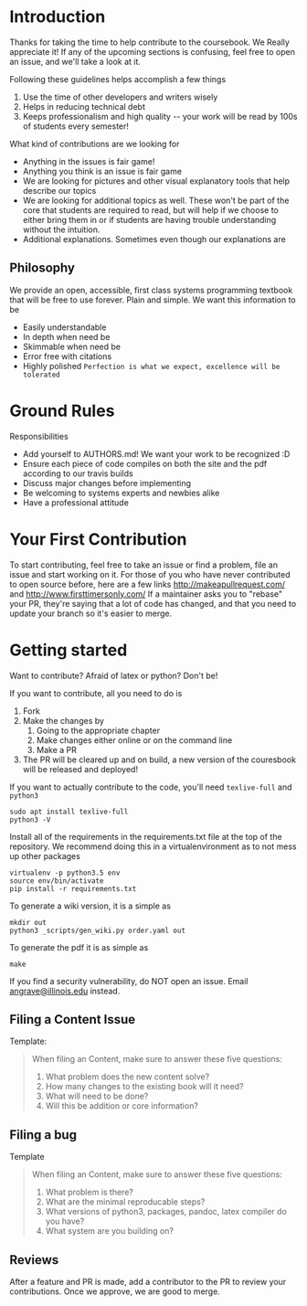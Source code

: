 # Introduction

Thanks for taking the time to help contribute to the coursebook. We Really appreciate it!
If any of the upcoming sections is confusing, feel free to open an issue, and we'll take a look at it.

Following these guidelines helps accomplish a few things
1. Use the time of other developers and writers wisely
2. Helps in reducing technical debt
3. Keeps professionalism and high quality -- your work will be read by 100s of students every semester!

What kind of contributions are we looking for
* Anything in the issues is fair game!
* Anything you think is an issue is fair game
* We are looking for pictures and other visual explanatory tools that help describe our topics
* We are looking for additional topics as well. These won't be part of the core that students are required to read, but will help if we choose to either bring them in or if students are having trouble understanding without the intuition.
* Additional explanations. Sometimes even though our explanations are

## Philosophy

We provide an open, accessible, first class systems programming textbook that will be free to use forever. Plain and simple.
We want this information to be

* Easily understandable
* In depth when need be
* Skimmable when need be
* Error free with citations
* Highly polished `Perfection is what we expect, excellence will be tolerated`

# Ground Rules

Responsibilities
* Add yourself to AUTHORS.md! We want your work to be recognized :D
* Ensure each piece of code compiles on both the site and the pdf according to our travis builds
* Discuss major changes before implementing
* Be welcoming to systems experts and newbies alike
* Have a professional attitude

# Your First Contribution

To start contributing, feel free to take an issue or find a problem, file an issue and start working on it.
For those of you who have never contributed to open source before, here are a few links <http://makeapullrequest.com/> and <http://www.firsttimersonly.com/>
If a maintainer asks you to "rebase" your PR, they're saying that a lot of code has changed, and that you need to update your branch so it's easier to merge.

# Getting started

Want to contribute? Afraid of latex or python? Don't be!

If you want to contribute, all you need to do is
1. Fork
2. Make the changes by
    1. Going to the appropriate chapter
    2. Make changes either online or on the command line
    3. Make a PR
3. The PR will be cleared up and on build, a new version of the couresbook will be released and deployed!

If you want to actually contribute to the code, you'll need `texlive-full` and `python3`

```
sudo apt install texlive-full
python3 -V
```

Install all of the requirements in the requirements.txt file at the top of the repository.
We recommend doing this in a virtualenvironment as to not mess up other packages

```
virtualenv -p python3.5 env
source env/bin/activate
pip install -r requirements.txt
```

To generate a wiki version, it is a simple as

```
mkdir out
python3 _scripts/gen_wiki.py order.yaml out
```

To generate the pdf it is as simple as

```
make
```

If you find a security vulnerability, do NOT open an issue. Email angrave@illinois.edu instead.

## Filing a Content Issue

Template:

> When filing an Content, make sure to answer these five questions:
>
> 1. What problem does the new content solve?
> 2. How many changes to the existing book will it need?
> 3. What will need to be done?
> 4. Will this be addition or core information?

## Filing a bug

Template

> When filing an Content, make sure to answer these five questions:
>
> 1. What problem is there?
> 2. What are the minimal reproducable steps?
> 3. What versions of python3, packages, pandoc, latex compiler do you have?
> 4. What system are you building on?

## Reviews

After a feature and PR is made, add a contributor to the PR to review your contributions.
Once we approve, we are good to merge.
